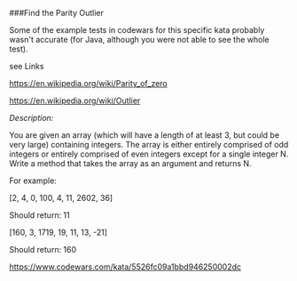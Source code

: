 
###Find the Parity Outlier

Some of the example tests in codewars for this specific kata probably wasn't 
 accurate (for Java, although you were not able to see the whole test).
  
  see Links
  
  https://en.wikipedia.org/wiki/Parity_of_zero
  
  https://en.wikipedia.org/wiki/Outlier
  

*Description:*

You are given an array (which will have a length of at least 3, but could be very large) containing integers. 
The array is either entirely comprised of odd integers or entirely comprised of even integers except for a single integer N. 
Write a method that takes the array as an argument and returns N.

For example:

[2, 4, 0, 100, 4, 11, 2602, 36]

Should return: 11

[160, 3, 1719, 19, 11, 13, -21]

Should return: 160

https://www.codewars.com/kata/5526fc09a1bbd946250002dc
